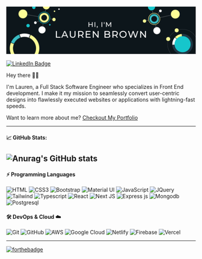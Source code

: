 [![Lauren's GitHub Banner](./assets/Header.png)](https://laurenche.com)

[![LinkedIn Badge](https://img.shields.io/badge/LinkedIn-Profile-informational?style=flat&logo=linkedin&logoColor=white&color=3ABDC4)](https://www.linkedin.com/in/lauren-che/)


Hey there 👋🏽

I'm Lauren, a Full Stack Software Engineer who specializes in Front End development. I make it my mission to seamlessly convert user-centric designs into flawlessly executed websites or applications with lightning-fast speeds.  

Want to learn more about me? [Checkout My Portfolio](www.laurenche.com)

<!-- --- -->
<!-- #### 📝 Latest Blog Posts -->

---
#### 📈 GitHub Stats:

![Anurag's GitHub stats](https://github-readme-stats.vercel.app/api?username=lauren-che&show_icons=true&bg_color=00000000)
---

#### ⚡️  **Programming Languages**

![HTML](https://img.shields.io/badge/HTML5-E34F26?style=for-the-badge&logo=html5&logoColor=white "HTML") ![CSS3](https://img.shields.io/badge/CSS3-1572B6?style=for-the-badge&logo=css3&logoColor=white "CSS") ![Bootstrap](https://img.shields.io/badge/Bootstrap-563D7C?style=for-the-badge&logo=bootstrap&logoColor=white "Bootstrap") ![Material UI](https://img.shields.io/badge/Material--UI-%230081CB.svg?style=for-the-badge&logo=mui&logoColor=white "Material UI") ![JavaScript](https://img.shields.io/badge/JavaScript-F7DF1E?style=for-the-badge&logo=javascript&logoColor=black "JavaScript") ![JQuery](https://img.shields.io/badge/jQuery-0769AD?style=for-the-badge&logo=jquery&logoColor=white "JQuery") ![Tailwind](https://img.shields.io/badge/Tailwind_CSS-38B2AC?style=for-the-badge&logo=tailwind-css&logoColor=white "Tailwind") ![Typescript](https://img.shields.io/badge/TypeScript-007ACC?style=for-the-badge&logo=typescript&logoColor=white "Typescript") ![React](https://img.shields.io/badge/React-20232A?style=for-the-badge&logo=react&logoColor=61DAFB "React") ![Next JS](https://img.shields.io/badge/Next-black?style=for-the-badge&logo=next.js&logoColor=white "Next.js") ![Express js](https://img.shields.io/badge/Express.js-404D59?style=for-the-badge "Express js") ![Mongodb](https://img.shields.io/badge/MongoDB-4EA94B?style=for-the-badge&logo=mongodb&logoColor=white "Mongodb") ![Postgresql](https://img.shields.io/badge/PostgreSQL-316192?style=for-the-badge&logo=postgresql&logoColor=white "Postgresql")


#### 🛠️ **DevOps & Cloud ☁️**

![Git](https://img.shields.io/badge/git-%23F05033.svg?style=for-the-badge&logo=git&logoColor=white "Git") ![GitHub](https://img.shields.io/badge/github-%23121011.svg?style=for-the-badge&logo=github&logoColor=white "GitHub") ![AWS](https://img.shields.io/badge/AWS-FF9900?style=for-the-badge&logo=amazon-aws&logoColor=white "AWS") ![Google Cloud](https://img.shields.io/badge/GCP-%234285F4.svg?style=for-the-badge&logo=google-cloud&logoColor=white "Google Cloud") ![Netlify](https://img.shields.io/badge/netlify-%23000000.svg?style=for-the-badge&logo=netlify&logoColor=#00C7B7 "Netlify") ![Firebase](https://img.shields.io/badge/firebase-%23039BE5.svg?style=for-the-badge&logo=firebase "Firebase") ![Vercel](https://img.shields.io/badge/vercel-%23000000.svg?style=for-the-badge&logo=vercel&logoColor=white "Vercel") 

---
[![forthebadge](https://forthebadge.com/images/badges/built-with-love.svg)](https://forthebadge.com)

